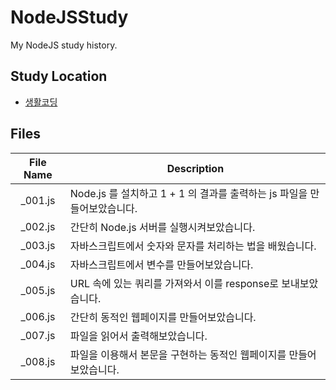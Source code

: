 # NodeJSStudy

My NodeJS study history.

## Study Location

* [생활코딩](https://opentutorials.org/course/3332)

## Files
|File Name|Description|
|:---:|---|
|_001.js|Node.js 를 설치하고 1 + 1 의 결과를 출력하는 js 파일을 만들어보았습니다.|
|_002.js|간단히 Node.js 서버를 실행시켜보았습니다.|
|_003.js|자바스크립트에서 숫자와 문자를 처리하는 법을 배웠습니다.|
|_004.js|자바스크립트에서 변수를 만들어보았습니다.|
|_005.js|URL 속에 있는 쿼리를 가져와서 이를 response로 보내보았습니다.|
|_006.js|간단히 동적인 웹페이지를 만들어보았습니다.|
|_007.js|파일을 읽어서 출력해보았습니다.|
|_008.js|파일을 이용해서 본문을 구현하는 동적인 웹페이지를 만들어보았습니다.|
